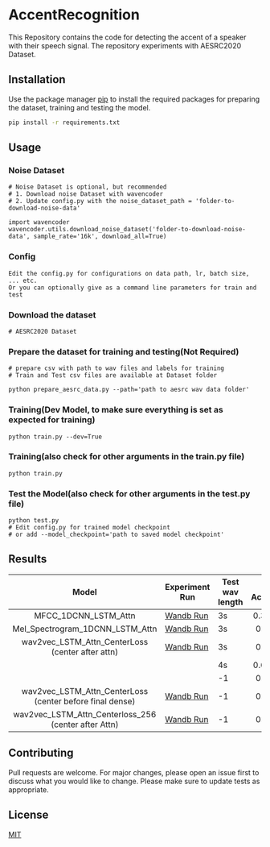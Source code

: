 # AccentRecognition



This Repository contains the code for detecting the accent of a speaker with their speech signal. The repository experiments with AESRC2020 Dataset.

## Installation

Use the package manager [pip](https://pip.pypa.io/en/stable/) to install the required packages for preparing the dataset, training and testing the model.

```bash
pip install -r requirements.txt
```

## Usage

### Noise Dataset
```
# Noise Dataset is optional, but recommended
# 1. Download noise Dataset with wavencoder
# 2. Update config.py with the noise_dataset_path = 'folder-to-download-noise-data'

import wavencoder
wavencoder.utils.download_noise_dataset('folder-to-download-noise-data', sample_rate='16k', download_all=True)
```

### Config
```
Edit the config.py for configurations on data path, lr, batch size, ... etc.
Or you can optionally give as a command line parameters for train and test
```

### Download the dataset
```
# AESRC2020 Dataset
```

### Prepare the dataset for training and testing(Not Required)
```
# prepare csv with path to wav files and labels for training
# Train and Test csv files are available at Dataset folder

python prepare_aesrc_data.py --path='path to aesrc wav data folder'
```

### Training(Dev Model, to make sure everything is set as expected for training) 
```
python train.py --dev=True 
```

### Training(also check for other arguments in the train.py file)
```
python train.py 
```

### Test the Model(also check for other arguments in the test.py file)
```
python test.py  
# Edit config.py for trained model checkpoint
# or add --model_checkpoint='path to saved model checkpoint'
```

## Results

|                           Model                          	| Experiment Run                                                                   	| Test wav length 	| Test Accuracy 	|
|:--------------------------------------------------------:	|----------------------------------------------------------------------------------	|-----------------	|:-------------:	|
|                   MFCC_1DCNN_LSTM_Attn                   	| [Wandb Run](https://wandb.ai/shangeth/AccentRecognition?workspace=user-shangeth) 	| 3s              	|    0.34078    	|
| Mel_Spectrogram_1DCNN_LSTM_Attn                          	| [Wandb Run](https://wandb.ai/shangeth/AccentRecognition?workspace=user-shangeth) 	| 3s              	|     0.3751    	|
|     wav2vec_LSTM_Attn_CenterLoss (center after attn)     	| [Wandb Run](https://wandb.ai/shangeth/AccentRecognition?workspace=user-shangeth) 	| 3s              	|     0.6123    	|
|                                                          	|                                                                                  	| 4s              	|    0.62008    	|
|                                                          	|                                                                                  	| -1              	|     0.6279    	|
| wav2vec_LSTM_Attn_CenterLoss (center before final dense) 	| [Wandb Run](https://wandb.ai/shangeth/AccentRecognition?workspace=user-shangeth) 	| -1              	|     0.6161    	|
| wav2vec_LSTM_Attn_Centerloss_256 (center after Attn)     	| [Wandb Run](https://wandb.ai/shangeth/AccentRecognition?workspace=user-shangeth) 	| -1              	| 0.6622        	|


## Contributing
Pull requests are welcome. For major changes, please open an issue first to discuss what you would like to change.
Please make sure to update tests as appropriate.

## License
[MIT](https://choosealicense.com/licenses/mit/)
